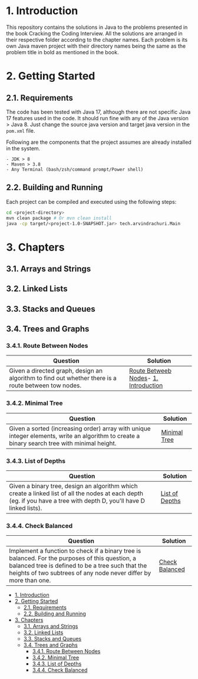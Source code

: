 
# 1. Introduction
This repository contains the solutions in Java to the problems presented in the book Cracking the Coding Interview. All the solutions are arranged in their respective folder according to the chapter names. Each problem is its own Java maven project with their directory names being the same as the problem title in bold as mentioned in the book.

# 2. Getting Started

## 2.1. Requirements
The code has been tested with Java 17, although there are not specific Java 17 features used in the code. It should run fine with any of the Java version > Java 8. Just change the source java version and target java version in the `pom.xml` file.

Following are the components that the project assumes are already installed in the system.

    - JDK > 8
    - Maven > 3.8
    - Any Terminal (bash/zsh/command prompt/Power shell)

## 2.2. Building and Running
Each project can be compiled and executed using the following steps:
```sh
cd <project-directory>
mvn clean package # Or mvn clean install
java -cp target/<project-1.0-SNAPSHOT.jar> tech.arvindrachuri.Main
```

# 3. Chapters

## 3.1. Arrays and Strings

## 3.2. Linked Lists

## 3.3. Stacks and Queues

## 3.4. Trees and Graphs

### 3.4.1. Route Between Nodes
| **Question** | **Solution** |
|--------------|--------------|
| Given a directed graph, design an algorithm to find out whether there is a route between tow nodes. | [Route Betweeb Nodes](TreesAndGraphs/route-between-nodes/)- [1. Introduction](#1-introduction) |

### 3.4.2. Minimal Tree
| **Question** | **Solution** |
|--------------|--------------|
| Given a sorted (increasing order) array with unique integer elements, write an algorithm to create a binary search tree with minimal height. | [Minimal Tree](TreesAndGraphs/minimal-tree) |

### 3.4.3. List of Depths
| **Question** | **Solution** |
|--------------|--------------|
| Given a binary tree, design an algorithm which create a linked list of all the nodes at each depth (eg. if you have a tree with depth D, you'll have D linked lists). | [List of Depths](TreesAndGraphs/list-of-depths) |

### 3.4.4. Check Balanced
| **Question**                                                                                                                                                                                                            | **Solution**                                     |
|-------------------------------------------------------------------------------------------------------------------------------------------------------------------------------------------------------------------------|--------------------------------------------------|
| Implement a function to check if a binary tree is balanced. For the purposes of this question, a balanced tree is defined to be a tree such that the heights of two subtrees of any node never differ by more than one. | [Check Balanced](TreesAndGraphs/check-balanced/) |


- [1. Introduction](#1-introduction)
- [2. Getting Started](#2-getting-started)
  - [2.1. Requirements](#21-requirements)
  - [2.2. Building and Running](#22-building-and-running)
- [3. Chapters](#3-chapters)
  - [3.1. Arrays and Strings](#31-arrays-and-strings)
  - [3.2. Linked Lists](#32-linked-lists)
  - [3.3. Stacks and Queues](#33-stacks-and-queues)
  - [3.4. Trees and Graphs](#34-trees-and-graphs)
    - [3.4.1. Route Between Nodes](#341-route-between-nodes)
    - [3.4.2. Minimal Tree](#342-minimal-tree)
    - [3.4.3. List of Depths](#343-list-of-depths)
    - [3.4.4. Check Balanced](#344-check-balanced)


